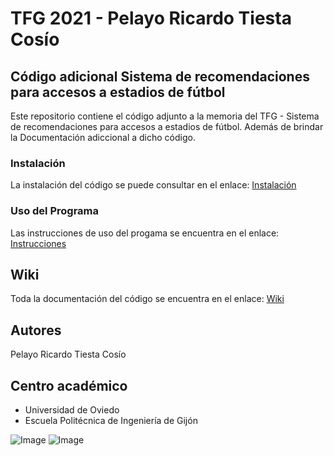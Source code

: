 # TFG 2021 - Pelayo Ricardo Tiesta Cosío

## Código adicional Sistema de recomendaciones para accesos a estadios de fútbol

Este repositorio contiene el código adjunto a la memoria del TFG - Sistema de recomendaciones para accesos a estadios de fútbol. Además de brindar la Documentación 
adiccional a dicho código.

### Instalación
La instalación del código se puede consultar en el enlace: [Instalación](https://sistema-de-recomendaciones-para-accesos-a-estadios-de-futbol.readthedocs.io/es/latest/Introduccion.html#instalar-python3)

### Uso del Programa
Las instrucciones de uso del progama se encuentra en el enlace: [Instrucciones](https://sistema-de-recomendaciones-para-accesos-a-estadios-de-futbol.readthedocs.io/es/latest/Introduccion.html#uso-del-programa)

## Wiki
Toda la documentación del código se encuentra en el enlace: [Wiki](https://sistema-de-recomendaciones-para-accesos-a-estadios-de-futbol.readthedocs.io/es/latest/index.html)


## Autores
Pelayo Ricardo Tiesta Cosío

## Centro académico
* Universidad de Oviedo
* Escuela Politécnica de Ingeniería de Gijón


![Image](https://www.uniovi.es/documents/31582/25006459/Logo+Universidad+de+Oviedo.jpg) ![Image](https://imgur.com/PsZyaQL)

